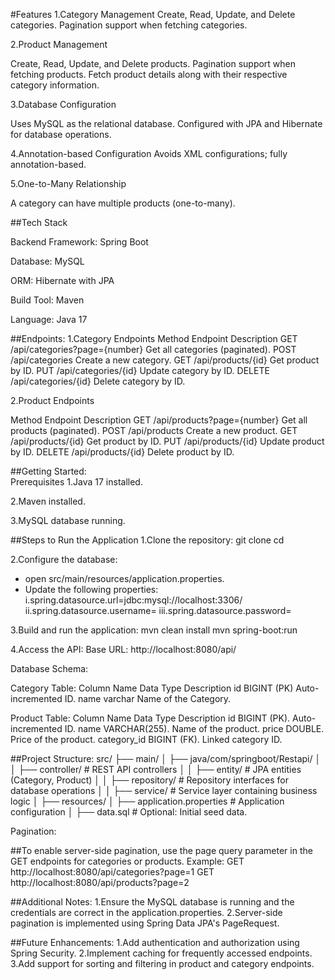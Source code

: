 #Features
1.Category Management
Create, Read, Update, and Delete categories.
Pagination support when fetching categories.

2.Product Management

Create, Read, Update, and Delete products.
Pagination support when fetching products.
Fetch product details along with their respective category information.

3.Database Configuration

Uses MySQL as the relational database.
Configured with JPA and Hibernate for database operations.

4.Annotation-based Configuration
Avoids XML configurations; fully annotation-based.

5.One-to-Many Relationship

A category can have multiple products (one-to-many).


##Tech Stack

Backend Framework: Spring Boot

Database: MySQL

ORM: Hibernate with JPA

Build Tool: Maven

Language: Java 17

##Endpoints:
1.Category Endpoints
Method      Endpoint                         Description
GET         /api/categories?page={number}    Get all categories (paginated).
POST        /api/categories                  Create a new category.
GET         /api/products/{id}               Get product by ID.
PUT         /api/categories/{id}             Update category by ID.
DELETE      /api/categories/{id}             Delete category by ID.

2.Product Endpoints

Method      Endpoint                        Description
GET       /api/products?page={number}      Get all products (paginated).
POST      /api/products                    Create a new product.
GET       /api/products/{id}               Get product by ID.
PUT       /api/products/{id}               Update product by ID.
DELETE    /api/products/{id}               Delete product by ID.


##Getting Started:  
Prerequisites
1.Java 17 installed.

2.Maven installed.

3.MySQL database running.

##Steps to Run the Application
1.Clone the repository:
git clone <repository-url>
cd <project-directory>

2.Configure the database:
* open src/main/resources/application.properties.
* Update the following properties:
i.spring.datasource.url=jdbc:mysql://localhost:3306/<database-name>
ii.spring.datasource.username=<your-username>
iii.spring.datasource.password=<your-password>


3.Build and run the application:
mvn clean install
mvn spring-boot:run

4.Access the API:
Base URL: http://localhost:8080/api/

Database Schema:

Category Table:
Column Name    Data Type     Description
id            BIGINT (PK)   Auto-incremented ID.
name          varchar      Name of the Category.

Product Table:
Column Name     Data Type       Description
id             BIGINT (PK).      Auto-incremented ID.
name           VARCHAR(255).     Name of the product.
price          DOUBLE.           Price of the product.
category_id    BIGINT (FK).       Linked category ID.


##Project Structure:
src/
├── main/
│   ├── java/com/springboot/Restapi/
│   │   ├── controller/       # REST API controllers
│   │   ├── entity/           # JPA entities (Category, Product)
│   │   ├── repository/       # Repository interfaces for database operations
│   │   ├── service/          # Service layer containing business logic
│   ├── resources/
│       ├── application.properties  # Application configuration
│       ├── data.sql                # Optional: Initial seed data.

Pagination:

##To enable server-side pagination, use the page query parameter in the GET endpoints for categories or products.
Example:
GET http://localhost:8080/api/categories?page=1
GET http://localhost:8080/api/products?page=2

##Additional Notes:
1.Ensure the MySQL database is running and the credentials are correct in the application.properties.
2.Server-side pagination is implemented using Spring Data JPA's PageRequest.

##Future Enhancements:
1.Add authentication and authorization using Spring Security.
2.Implement caching for frequently accessed endpoints.
3.Add support for sorting and filtering in product and category endpoints.







  

















